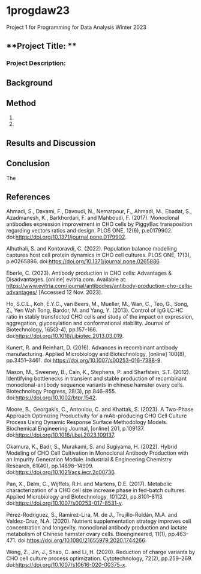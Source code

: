 # 1progdaw23
Project 1 for Programming for Data Analysis Winter 2023

## **Project Title: ** 


### Project Description:


## Background
 

## Method
1. 
2. 

## Results and Discussion


## Conclusion
The 

## References
Ahmadi, S., Davami, F., Davoudi, N., Nematpour, F., Ahmadi, M., Ebadat, S., Azadmanesh, K., Barkhordari, F. and Mahboudi, F. (2017). Monoclonal antibodies expression improvement in CHO cells by PiggyBac transposition regarding vectors ratios and design. PLOS ONE, 12(6), p.e0179902. doi:https://doi.org/10.1371/journal.pone.0179902.

Alhuthali, S. and Kontoravdi, C. (2022). Population balance modelling captures host cell protein dynamics in CHO cell cultures. PLOS ONE, 17(3), p.e0265886. doi:https://doi.org/10.1371/journal.pone.0265886.

Eberle, C. (2023). Antibody production in CHO cells: Advantages & Disadvantages. [online] evitria.com. Available at: https://www.evitria.com/journal/antibodies/antibody-production-cho-cells-advantages/ [Accessed 12 Nov. 2023].

Ho, S.C.L., Koh, E.Y.C., van Beers, M., Mueller, M., Wan, C., Teo, G., Song, Z., Yen Wah Tong, Bardor, M. and Yang, Y. (2013). Control of IgG LC:HC ratio in stably transfected CHO cells and study of the impact on expression, aggregation, glycosylation and conformational stability. Journal of Biotechnology, 165(3-4), pp.157–166. doi:https://doi.org/10.1016/j.jbiotec.2013.03.019.

Kunert, R. and Reinhart, D. (2016). Advances in recombinant antibody manufacturing. Applied Microbiology and Biotechnology, [online] 100(8), pp.3451–3461. doi:https://doi.org/10.1007/s00253-016-7388-9.

Mason, M., Sweeney, B., Cain, K., Stephens, P. and Sharfstein, S.T. (2012). Identifying bottlenecks in transient and stable production of recombinant monoclonal-antibody sequence variants in chinese hamster ovary cells. Biotechnology Progress, 28(3), pp.846–855. doi:https://doi.org/10.1002/btpr.1542.

Moore, B., Georgakis, C., Antoniou, C. and Khattak, S. (2023). A Two-Phase Approach Optimizing Productivity for a mAb-producing CHO Cell Culture Process Using Dynamic Response Surface Methodology Models. Biochemical Engineering Journal, [online] 201, p.109137. doi:https://doi.org/10.1016/j.bej.2023.109137.

Okamura, K., Badr, S., Murakami, S. and Sugiyama, H. (2022). Hybrid Modeling of CHO Cell Cultivation in Monoclonal Antibody Production with an Impurity Generation Module. Industrial & Engineering Chemistry Research, 61(40), pp.14898–14909. doi:https://doi.org/10.1021/acs.iecr.2c00736.

Pan, X., Dalm, C., Wijffels, R.H. and Martens, D.E. (2017). Metabolic characterization of a CHO cell size increase phase in fed-batch cultures. Applied Microbiology and Biotechnology, 101(22), pp.8101–8113. doi:https://doi.org/10.1007/s00253-017-8531-y.

Pérez-Rodriguez, S., Ramírez-Lira, M. de J., Trujillo-Roldán, M.A. and Valdez-Cruz, N.A. (2020). Nutrient supplementation strategy improves cell concentration and longevity, monoclonal antibody production and lactate metabolism of Chinese hamster ovary cells. Bioengineered, 11(1), pp.463–471. doi:https://doi.org/10.1080/21655979.2020.1744266.

Weng, Z., Jin, J., Shao, C. and Li, H. (2020). Reduction of charge variants by CHO cell culture process optimization. Cytotechnology, 72(2), pp.259–269. doi:https://doi.org/10.1007/s10616-020-00375-x.